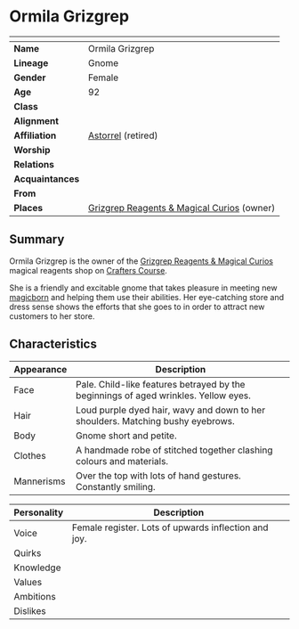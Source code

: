 # Ormila Grizgrep

| []() | |
| --- | --- |
| **Name** | Ormila Grizgrep |
| **Lineage** | Gnome |
| **Gender** | Female |
| **Age** | 92 |
| **Class** | |
| **Alignment** | |
| **Affiliation** | [Astorrel](../organisations/government/astorrel/astorrel.md) (retired) |
| **Worship** | |
| **Relations** | |
| **Acquaintances** | |
| **From** | |
| **Places** | [Grizgrep Reagents & Magical Curios](../places/buildings/shops/grizgrep-reagents-and-magical-curios.md) (owner) |

## Summary

Ormila Grizgrep is the owner of the [Grizgrep Reagents & Magical Curios](../places/buildings/shops/grizgrep-reagents-and-magical-curios.md) magical reagents shop on [Crafters Course](../places/settlements/streets/crafters-course.md).

She is a friendly and excitable gnome that takes pleasure in meeting new [magicborn](../civilisations/kingdom-of-astor/magicborn.md) and helping them use their abilities. Her eye-catching store and dress sense shows the efforts that she goes to in order to attract new customers to her store.

## Characteristics

| Appearance | Description |
| --- | --- |
| Face | Pale. Child-like features betrayed by the beginnings of aged wrinkles. Yellow eyes. |
| Hair | Loud purple dyed hair, wavy and down to her shoulders. Matching bushy eyebrows. |
| Body | Gnome short and petite. |
| Clothes | A handmade robe of stitched together clashing colours and materials. |
| Mannerisms | Over the top with lots of hand gestures. Constantly smiling. |

| Personality | Description |
| --- | --- |
| Voice | Female register. Lots of upwards inflection and joy. |
| Quirks | |
| Knowledge | |
| Values | |
| Ambitions | |
| Dislikes | |
